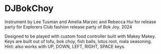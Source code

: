 # DJBokChoy 

Instrument by Lee Tusman and Amelia Marzec and Rebecca Hui for release party for Explorers Club fashion release party of Bok Joy. 2024

Designed to be played with custom food controller built with Makey Makey. Keys are built out of tofu, bok choy, fish balls, lotus root, mala seasoning. Hint: also works with UP, DOWN, LEFT, RIGHT, SPACE keys.
